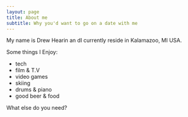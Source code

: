 ```yaml
---
layout: page
title: About me
subtitle: Why you'd want to go on a date with me
---
```


My name is Drew Hearin an dI currently reside in Kalamazoo, MI USA.

Some things I Enjoy:

- tech
- film & T.V
- video games 
- skiing
- drums & piano
- good beer & food


What else do you need?


